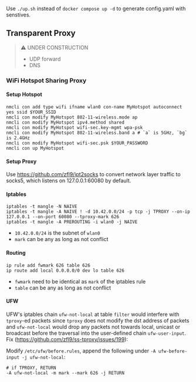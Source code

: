 Use `./up.sh` instead of `docker compose up -d` to generate config.yaml with senstives.

## Transparent Proxy

> ⚠️ UNDER CONSTRUCTION
> - UDP forward
> - DNS

### WiFi Hotspot Sharing Proxy

#### Setup Hotspot

```shell
nmcli con add type wifi ifname wlan0 con-name MyHotspot autoconnect yes ssid $YOUR_SSID
nmcli con modify MyHotspot 802-11-wireless.mode ap
nmcli con modify MyHotspot ipv4.method shared
nmcli con modify MyHotspot wifi-sec.key-mgmt wpa-psk
nmcli con modify MyHotspot 802-11-wireless.band a # `a` is 5GHz, `bg` is 2.4GHz
nmcli con modify MyHotspot wifi-sec.psk $YOUR_PASSWORD
nmcli con up MyHotspot
```

#### Setup Proxy

Use https://github.com/zfl9/ipt2socks to convert network layer traffic to socks5, which listens on 127.0.0.1:60080 by default.

#### Iptables

```shell
iptables -t mangle -N NAIVE
iptables -t mangle -A NAIVE ! -d 10.42.0.0/24 -p tcp -j TPROXY --on-ip 127.0.0.1 --on-port 60080 --tproxy-mark 626
iptables -t mangle -A PREROUTING -i wlan0 -j NAIVE
```

- `10.42.0.0/24` is the subnet of `wlan0`
- `mark` can be any as long as not conflict

#### Routing

```shell
ip rule add fwmark 626 table 626
ip route add local 0.0.0.0/0 dev lo table 626
```

- `fwmark` need to be identical as `mark` of the iptables rule
- `table` can be any as long as not conflict

#### UFW

UFW's iptables chain `ufw-not-local` at table `filter` would interfere with `tproxy`-ed packets since `tproxy` does not modify the dst address of packets and `ufw-not-local` would drop any packets not towards local, unicast or broadcast before the traversal into the user-defined chain `ufw-user-input`.
Fix (https://github.com/zfl9/ss-tproxy/issues/199):

Modify `/etc/ufw/before.rules`, append the following under `-A ufw-before-input -j ufw-not-local`:

```
# if TPROXY, RETURN
-A ufw-not-local -m mark --mark 626 -j RETURN
```
